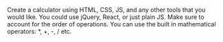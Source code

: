 Create a calculator using HTML, CSS, JS, and any other tools that you would like.
You could use jQuery, React, or just plain JS.
Make sure to account for the order of operations.
You can use the built in mathematical operators: *, +, -, / etc.

